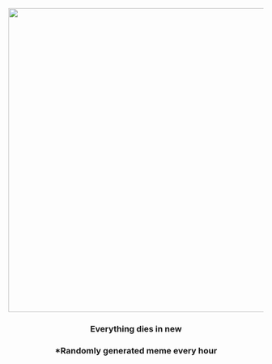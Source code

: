 <p align="center">
        <img src="https://i.redd.it/46qtytm5wm891.jpg" width="600" height="600">
        </p>
        <h3 align="center">Everything dies in new</h3>
        <h3 align="center">*Randomly generated meme every hour</h3>
    